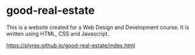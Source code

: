 # good-real-estate

This is a website created for a Web Design and Development course.
It is written using HTML, CSS and Javascript.

https://plyrex.github.io/good-real-estate/index.html
